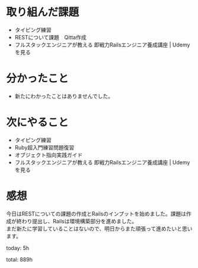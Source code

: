#  取り組んだ課題
- タイピング練習
- RESTについて課題　Qitta作成
- フルスタックエンジニアが教える 即戦力Railsエンジニア養成講座 | Udemyを見る

# 分かったこと
- 新たにわかったことはありませんでした。
  
  
# 次にやること
- タイピング練習
- Ruby超入門練習問題復習
- オブジェクト指向実践ガイド
- フルスタックエンジニアが教える 即戦力Railsエンジニア養成講座 | Udemyを見る



# 感想
今日はRESTについての課題の作成とRailsのインプットを始めました。課題は作成が終わり提出し、Railsは環境構築部分を進めました。  
まだ新たに学習していることはないので、明日からまた頑張って進めたいと思います。

today:  5h

total: 889h
